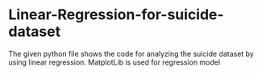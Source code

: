 # Linear-Regression-for-suicide-dataset
The given python file shows the code for analyzing the suicide dataset by using linear regression.
MatplotLib is used for regression model
